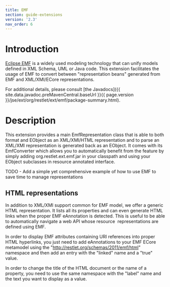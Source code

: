 ```yaml
---
title: EMF
section: guide-extensions
version: '2.3'
nav_order: 6
---
```

# Introduction

[Eclipse
EMF](http://www.eclipse.org/modeling/emf/)
is a widely used modeling technology that can unify models defined in
XML Schema, UML or Java code. This extension facilitates the usage of
EMF to convert between "representation beans" generated from EMF and
XML/XMI/ECore representations.

For additional details, please consult [the
Javadocs]({{ site.data.javadoc.preMavenCentral.baseUrl }}{{ page.version }}/jse/ext/org/restlet/ext/emf/package-summary.html).

# Description

This extension provides a main EmfRepresentation class that is able to
both format and EObject as an XML/XMI/HTML representation and to parse
an XML/XMI representation is generated back as an EObject. It comes with
its EmfConverter which allows you to automatically benefit from the
feature by simply adding org.restlet.ext.emf.jar in your classpath and
using your EObject subclasses in resource annotated interface.

TODO - Add a simple yet comprehensive example of how to use EMF to save
time to manage representations

## HTML representations

In addition to XML/XMI support common for EMF model, we offer a generic
HTML representation. It lists all its properties and can even generate
HTML links when the proper EMF eAnnotation is detected. This is useful
to be able to automatically navigate a web API whose resource 
representations are defined using EMF.

In order to display EMF attributes containing URI references into proper
HTML hyperlinks, you just need to add eAnnotations to your EMF ECore
metamodel using the "http://restlet.org/schemas/2011/emf/html"
namespace and then add an entry with the "linked" name and a "true"
value.

In order to change the title of the HTML document or the name of a
property, you need to use the same namespace with the "label" name and
the text you want to display as a value.
